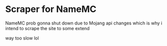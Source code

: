 # Scraper for NameMC

NameMC prob gonna shut down due to Mojang api changes which is why i intend to scrape the site to some extend


way too slow lol